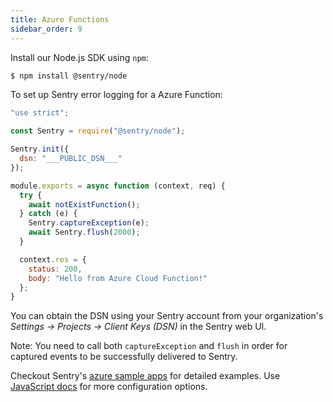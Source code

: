 ```yaml
---
title: Azure Functions
sidebar_order: 9
---
```


Install our Node.js SDK using `npm`:

```bash
$ npm install @sentry/node
```

To set up Sentry error logging for a Azure Function:

```javascript
"use strict";

const Sentry = require("@sentry/node");

Sentry.init({
  dsn: "___PUBLIC_DSN___"
});

module.exports = async function (context, req) {
  try {
    await notExistFunction();
  } catch (e) {
    Sentry.captureException(e);
    await Sentry.flush(2000);
  }

  context.res = {
    status: 200,
    body: "Hello from Azure Cloud Function!"
  };
}
```

You can obtain the DSN using your Sentry account from your organization's *Settings -> Projects -> Client Keys (DSN)* in the Sentry web UI.

Note: You need to call both `captureException` and `flush` in order for captured events to be successfully delivered to Sentry.

Checkout Sentry's [azure sample apps](https://github.com/getsentry/examples/tree/master/azure-functions/node) for detailed examples. Use [JavaScript docs](/platforms/javascript/) for more configuration options.

